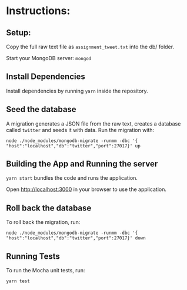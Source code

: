 # Instructions:

## Setup:

Copy the full raw text file as `assignment_tweet.txt` into the db/ folder.

Start your MongoDB server: `mongod`

## Install Dependencies

Install dependencies by running `yarn` inside the repository.

## Seed the database

A migration generates a JSON file from the raw text, creates a database called `twitter` and seeds it with data.
Run the migration with:

`node ./node_modules/mongodb-migrate -runmm -dbc '{ "host":"localhost","db":"twitter","port":27017}' up`

## Building the App and Running the server

`yarn start` bundles the code and runs the application.

Open <http://localhost:3000> in your browser to use the application.

## Roll back the database

To roll back the migration, run:

`node ./node_modules/mongodb-migrate -runmm -dbc '{ "host":"localhost","db":"twitter","port":27017}' down`

## Running Tests

To run the Mocha unit tests, run:

`yarn test`